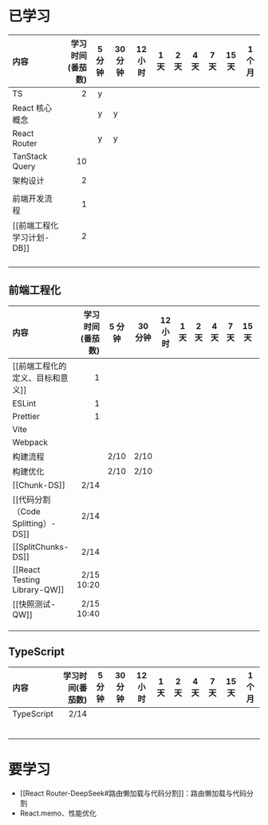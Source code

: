 # 已学习

| 内容                | 学习时间(番茄数) | 5 分钟 | 30 分钟 | 12 小时 | 1 天 | 2 天 | 4 天 | 7 天 | 15 天 | 1 个月 |
| :---------------- | --------: | :--: | ----- | ----- | --- | --- | --- | --- | ---- | ---- |
| TS                |         2 |  y   |       |       |     |     |     |     |      |      |
| React 核心概念        |           |  y   | y     |       |     |     |     |     |      |      |
| React Router      |           |  y   | y     |       |     |     |     |     |      |      |
| TanStack Query    |        10 |      |       |       |     |     |     |     |      |      |
| 架构设计              |         2 |      |       |       |     |     |     |     |      |      |
|                   |           |      |       |       |     |     |     |     |      |      |
| 前端开发流程            |         1 |      |       |       |     |     |     |     |      |      |
| [[前端工程化 学习计划-DB]] |         2 |      |       |       |     |     |     |     |      |      |
|                   |           |      |       |       |     |     |     |     |      |      |
|                   |           |      |       |       |     |     |     |     |      |      |
|                   |           |      |       |       |     |     |     |     |      |      |
|                   |           |      |       |       |     |     |     |     |      |      |



## 前端工程化

| 内容                           |  学习时间(番茄数) | 5 分钟 | 30 分钟 | 12 小时 | 1 天 | 2 天 | 4 天 | 7 天 | 15 天 | 1 个月 |
| :--------------------------- | ---------: | :--: | ----- | ----- | --- | --- | --- | --- | ---- | ---- |
| [[前端工程化的定义、目标和意义]]           |          1 |      |       |       |     |     |     |     |      |      |
| ESLint                       |          1 |      |       |       |     |     |     |     |      |      |
| Prettier                     |          1 |      |       |       |     |     |     |     |      |      |
| Vite                         |            |      |       |       |     |     |     |     |      |      |
| Webpack                      |            |      |       |       |     |     |     |     |      |      |
| 构建流程                         |            | 2/10 | 2/10  |       |     |     |     |     |      |      |
| 构建优化                         |            | 2/10 | 2/10  |       |     |     |     |     |      |      |
| [[Chunk-DS]]                 |       2/14 |      |       |       |     |     |     |     |      |      |
| [[代码分割（Code Splitting）-DS]]  |       2/14 |      |       |       |     |     |     |     |      |      |
| [[SplitChunks-DS]]           |       2/14 |      |       |       |     |     |     |     |      |      |
| [[React Testing Library-QW]] | 2/15 10:20 |      |       |       |     |     |     |     |      |      |
| [[快照测试-QW]]                  | 2/15 10:40 |      |       |       |     |     |     |     |      |      |
|                              |            |      |       |       |     |     |     |     |      |      |
|                              |            |      |       |       |     |     |     |     |      |      |
|                              |            |      |       |       |     |     |     |     |      |      |

## TypeScript

| 内容         | 学习时间(番茄数) | 5 分钟 | 30 分钟 | 12 小时 | 1 天 | 2 天 | 4 天 | 7 天 | 15 天 | 1 个月 |
| :--------- | --------: | :--: | ----- | ----- | --- | --- | --- | --- | ---- | ---- |
| TypeScript |      2/14 |      |       |       |     |     |     |     |      |      |
|            |           |      |       |       |     |     |     |     |      |      |
|            |           |      |       |       |     |     |     |     |      |      |
|            |           |      |       |       |     |     |     |     |      |      |
|            |           |      |       |       |     |     |     |     |      |      |
|            |           |      |       |       |     |     |     |     |      |      |
|            |           |      |       |       |     |     |     |     |      |      |


# 要学习

- [[React Router-DeepSeek#路由懒加载与代码分割]]：路由懒加载与代码分割
- React.memo、性能优化